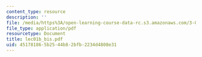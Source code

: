 ```yaml
---
content_type: resource
description: ''
file: /media/https%3A/open-learning-course-data-rc.s3.amazonaws.com/3-012-fundamentals-of-materials-science-fall-2005/451781865b2544b82bfb2234d4808e31_lec01b_bis.pdf
file_type: application/pdf
resourcetype: Document
title: lec01b_bis.pdf
uid: 45178186-5b25-44b8-2bfb-2234d4808e31
---
```

